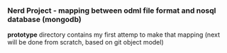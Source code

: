 ### Nerd Project - mapping between odml file format and nosql database (mongodb)

**prototype** directory contains my first attemp to make that mapping 
(next will be done from scratch, based on git object model)